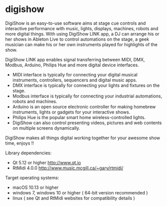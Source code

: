# digishow
DigiShow is an easy-to-use software aims at stage cue controls and interactive performance with music, lights, displays, machines, robots and more digital things. With using DigiShow LINK app, a DJ can arrange his or her shows in Ableton Live to control automations on the stage, a geek musician can make his or her own instruments played for highlights of the show. 

DigiShow LINK app enables signal transferring between MIDI, DMX, Modbus, Arduino, Philips Hue and more digital device interfaces.

- MIDI interface is typically for connecting your digital musical instruments, controllers, sequencers and digital music apps.
- DMX interface is typically for connecting your lights and fixtures on the stage. 
- Modbus interface is typically for connecting your industrial automations, robots and machines.
- Arduino is an open source electronic controller for making homebrew instruments, lights or gadgets for your interactive shows.
- Philips Hue is the popular smart home wireless-controlled lights.
- DigiShow can also control presenting videos, pictures and web contents on multiple screens dynamically.

DigiShow makes all things digital working together for your awesome show time, enjoys !!

Library dependencies:
- Qt 5.12 or higher http://www.qt.io
- RtMidi 4.0.0 http://www.music.mcgill.ca/~gary/rtmidi/

Target operating systems:
- macOS 10.13 or higher
- windows 7, windows 10 or higher ( 64-bit version recommended )
- linux ( see Qt and RtMidi websites for compatibility details )

